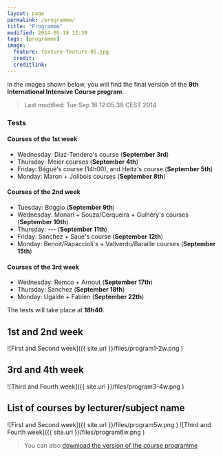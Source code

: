 ```yaml
---
layout: page
permalink: /programme/
title: "Programme"
modified: 2014-05-19 13:30
tags: [programme]
image:
  feature: texture-feature-05.jpg
  credit:
  creditlink:
---
```

In the images shown below, you will find the final version of the **9th International Intensive Course program**.

> Last modified: Tue Sep 16 12:05:39 CEST 2014

### Tests

#### Courses of the 1st week

* Wednesday: Diaz-Tendero's course (**September 3rd**)
* Thursday: Meier courses (**September 4th**)
* Friday: Bégué's course (14h00), and Heitz's course (**September 5th**)
* Monday: Maron + Jolibois courses (**September 8th**)

#### Courses of the 2nd week

* Tuesday: Boggio (**September 9th**)
* Wednesday: Monari + Souza/Cerqueira + Guihéry's courses (**September 10th**)
* Thursday: --- (**September 11th**)
* Friday: Sanchez + Saue's course (**September 12th**)
* Monday: Benoit/Rapaccioli's + Vallverdu/Baraille courses (**September 15th**)

#### Courses of the 3rd week

* Wednesday: Remco + Arnout (**September 17th**)
* Thursday: Sanchez (**September 18th**)
* Monday: Ugalde + Fabien (**September 22th**)

 The tests will take place at **18h40**.

## 1st and 2nd week
![First and Second week]({{ site.url }}/files/program1-2w.png )

## 3rd and 4th week
![Third and Fourth week]({{ site.url }}/files/program3-4w.png )

## List of courses by lecturer/subject name
![First and Second week]({{ site.url }}/files/program5w.png )
![Third and Fourth week]({{ site.url }}/files/program6w.png )

>You can also [download the version of the course programme](../files/program.pdf)
